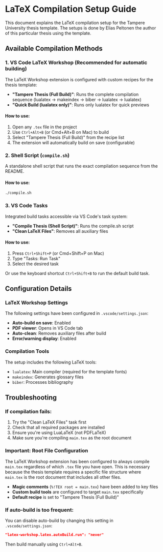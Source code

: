 # LaTeX Compilation Setup Guide

This document explains the LaTeX compilation setup for the Tampere University thesis template. The setups is done by Elias Peltonen the author of this particular thesis using the template.

## Available Compilation Methods

### 1. VS Code LaTeX Workshop (Recommended for automatic building)

The LaTeX Workshop extension is configured with custom recipes for the thesis template:

- **"Tampere Thesis (Full Build)"**: Runs the complete compilation sequence (lualatex → makeindex → biber → lualatex → lualatex)
- **"Quick Build (lualatex only)"**: Runs only lualatex for quick previews

#### How to use:
1. Open any `.tex` file in the project
2. Use `Ctrl+Alt+B` (or Cmd+Alt+B on Mac) to build
3. Select "Tampere Thesis (Full Build)" from the recipe list
4. The extension will automatically build on save (configurable)

### 2. Shell Script (`compile.sh`)

A standalone shell script that runs the exact compilation sequence from the README.

#### How to use:
```bash
./compile.sh
```

### 3. VS Code Tasks

Integrated build tasks accessible via VS Code's task system:

- **"Compile Thesis (Shell Script)"**: Runs the compile.sh script
- **"Clean LaTeX Files"**: Removes all auxiliary files

#### How to use:
1. Press `Ctrl+Shift+P` (or Cmd+Shift+P on Mac)
2. Type "Tasks: Run Task"
3. Select the desired task

Or use the keyboard shortcut `Ctrl+Shift+B` to run the default build task.

## Configuration Details

### LaTeX Workshop Settings

The following settings have been configured in `.vscode/settings.json`:

- **Auto-build on save**: Enabled
- **PDF viewer**: Opens in VS Code tab
- **Auto-clean**: Removes auxiliary files after build
- **Error/warning display**: Enabled

### Compilation Tools

The setup includes the following LaTeX tools:
- `lualatex`: Main compiler (required for the template fonts)
- `makeindex`: Generates glossary files
- `biber`: Processes bibliography

## Troubleshooting

### If compilation fails:
1. Try the "Clean LaTeX Files" task first
2. Check that all required packages are installed
3. Ensure you're using LuaLaTeX (not PDFLaTeX)
4. Make sure you're compiling `main.tex` as the root document

### Important: Root File Configuration
The LaTeX Workshop extension has been configured to always compile `main.tex` regardless of which `.tex` file you have open. This is necessary because the thesis template requires a specific file structure where `main.tex` is the root document that includes all other files.

- **Magic comments** (`%!TEX root = main.tex`) have been added to key files
- **Custom build tools** are configured to target `main.tex` specifically
- **Default recipe** is set to "Tampere Thesis (Full Build)"

### If auto-build is too frequent:
You can disable auto-build by changing this setting in `.vscode/settings.json`:
```json
"latex-workshop.latex.autoBuild.run": "never"
```

Then build manually using `Ctrl+Alt+B`.
